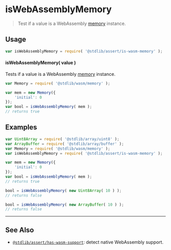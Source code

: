 <!--

@license Apache-2.0

Copyright (c) 2024 The Stdlib Authors.

Licensed under the Apache License, Version 2.0 (the "License");
you may not use this file except in compliance with the License.
You may obtain a copy of the License at

   http://www.apache.org/licenses/LICENSE-2.0

Unless required by applicable law or agreed to in writing, software
distributed under the License is distributed on an "AS IS" BASIS,
WITHOUT WARRANTIES OR CONDITIONS OF ANY KIND, either express or implied.
See the License for the specific language governing permissions and
limitations under the License.

-->

# isWebAssemblyMemory

> Test if a value is a WebAssembly [memory][@stdlib/wasm/memory] instance.

<section class="usage">

## Usage

```javascript
var isWebAssemblyMemory = require( '@stdlib/assert/is-wasm-memory' );
```

#### isWebAssemblyMemory( value )

Tests if a value is a WebAssembly [memory][@stdlib/wasm/memory] instance.

```javascript
var Memory = require( '@stdlib/wasm/memory' );

var mem = new Memory({
    'initial': 0
});
var bool = isWebAssemblyMemory( mem );
// returns true
```

</section>

<!-- /.usage -->

<section class="examples">

## Examples

<!-- eslint no-undef: "error" -->

```javascript
var Uint8Array = require( '@stdlib/array/uint8' );
var ArrayBuffer = require( '@stdlib/array/buffer' );
var Memory = require( '@stdlib/wasm/memory' );
var isWebAssemblyMemory = require( '@stdlib/assert/is-wasm-memory' );

var mem = new Memory({
    'initial': 0
});
var bool = isWebAssemblyMemory( mem );
// returns true

bool = isWebAssemblyMemory( new Uint8Array( 10 ) );
// returns false

bool = isWebAssemblyMemory( new ArrayBuffer( 10 ) );
// returns false
```

</section>

<!-- /.examples -->

<!-- Section for related `stdlib` packages. Do not manually edit this section, as it is automatically populated. -->

<section class="related">

* * *

## See Also

-   <span class="package-name">[`@stdlib/assert/has-wasm-support`][@stdlib/assert/has-wasm-support]</span><span class="delimiter">: </span><span class="description">detect native WebAssembly support.</span>

</section>

<!-- /.related -->

<!-- Section for all links. Make sure to keep an empty line after the `section` element and another before the `/section` close. -->

<section class="links">

[@stdlib/wasm/memory]: https://github.com/stdlib-js/wasm-memory

<!-- <related-links> -->

[@stdlib/assert/has-wasm-support]: https://github.com/stdlib-js/assert/tree/main/has-wasm-support

<!-- </related-links> -->

</section>

<!-- /.links -->
